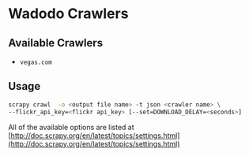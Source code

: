 # Wadodo Crawlers

## Available Crawlers

* `vegas.com`

## Usage

```bash
scrapy crawl  -o <output file name> -t json <crawler name> \
--flickr_api_key=<flickr api_key> [--set=DOWNLOAD_DELAY=<seconds>]
```

All of the available options are listed at [http://doc.scrapy.org/en/latest/topics/settings.html](http://doc.scrapy.org/en/latest/topics/settings.html)

